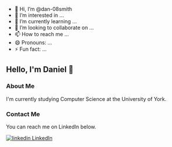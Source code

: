 - 👋 Hi, I’m @dan-08smith
- 👀 I’m interested in ...
- 🌱 I’m currently learning ...
- 💞️ I’m looking to collaborate on ...
- 📫 How to reach me ...
- 😄 Pronouns: ...
- ⚡ Fun fact: ...

<!---
dan-08smith/dan-08smith is a ✨ special ✨ repository because its `README.md` (this file) appears on your GitHub profile.
You can click the Preview link to take a look at your changes.
--->

## Hello, I'm Daniel 👋

### About Me
I'm currently studying Computer Science at the University of York.

### Contact Me
You can reach me on LinkedIn below.

<p>
  <a href="https://www.linkedin.com/in/dansmith08/"  target="_blank" rel="nofollow noreferrer">
    <img src="https://i.stack.imgur.com/gVE0j.png" alt="linkedin"> LinkedIn
</p>
